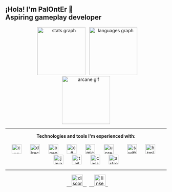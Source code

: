 <h2 align="left">¡Hola! I'm PalOntEr 🫡<br> Aspiring gameplay developer</h2>

<div align="center">
  <img src="https://github-readme-stats.vercel.app/api?username=palonter&hide_title=false&hide_rank=false&show_icons=true&include_all_commits=true&count_private=true&disable_animations=false&theme=dracula&locale=en&hide_border=false" height="150" alt="stats graph"  />
  <img src="https://github-readme-stats.vercel.app/api/top-langs?username=palonter&locale=en&hide_title=false&layout=compact&card_width=320&langs_count=5&theme=dracula&hide_border=false" height="150" alt="languages graph"  />
</div>

<div align="center">
  <img align="center" height="150" src="https://c.tenor.com/6ct11rxCZyAAAAAC/jinx-arcane.gif" alt="arcane gif" />
</div>

<hr>

<p align="center">
  <strong>Technologies and tools I'm experienced with:</strong>
  <br><br>
  <img src="https://cdn.jsdelivr.net/gh/devicons/devicon@latest/icons/cplusplus/cplusplus-original.svg" height="30" alt="c++ logo" />
   
  <img src="https://upload.wikimedia.org/wikipedia/commons/3/3f/Microsoft-DirectX-11-Logo-wordmark.svg" height="30" alt="directx11 logo" />
   
  <img src="https://cdn.jsdelivr.net/gh/devicons/devicon@latest/icons/opengl/opengl-original.svg" height="30" alt="opengl logo" />
   
  <img src="https://cdn.jsdelivr.net/gh/devicons/devicon@latest/icons/csharp/csharp-original.svg" height="30" alt="c# logo" />
   
  <img src="https://cdn.jsdelivr.net/gh/devicons/devicon@latest/icons/microsoftsqlserver/microsoftsqlserver-original.svg" height="30" alt="microsoft sql server logo" />
   
  <img src="https://cdn.jsdelivr.net/gh/devicons/devicon@latest/icons/unrealengine/unrealengine-original.svg" height="30" alt="unreal engine logo" />    
   
  <img src="https://cdn.jsdelivr.net/gh/devicons/devicon@latest/icons/swift/swift-original.svg" height="30" alt="swift logo" />
   
  <img src="https://cdn.jsdelivr.net/gh/devicons/devicon@latest/icons/html5/html5-original.svg" height="30" alt="html5 logo" />
   
  <img src="https://cdn.jsdelivr.net/gh/devicons/devicon@latest/icons/javascript/javascript-original.svg" height="30" alt="javascript logo" />
   
  <img src="https://cdn.jsdelivr.net/gh/devicons/devicon@latest/icons/tailwindcss/tailwindcss-original.svg" height="30" alt="tailwind logo" />
   
  <img src="https://cdn.jsdelivr.net/gh/devicons/devicon@latest/icons/cassandra/cassandra-original.svg" height="30" alt="cassandra logo" />
   
  <img src="https://cdn.jsdelivr.net/gh/devicons/devicon@latest/icons/astro/astro-original.svg" height="30" alt="astro logo" />
</p>

<hr>

<div align="center">
  <a href="https://discordapp.com/users/palonter" target="_blank">
    <img src="https://img.shields.io/static/v1?message=Discord&logo=discord&label=&color=7289DA&logoColor=white&labelColor=&style=for-the-badge" height="35" alt="discord logo"  />
  </a>
  <a href="https://www.linkedin.com/in/mazp" target="_blank">
    <img src="https://img.shields.io/static/v1?message=LinkedIn&logo=linkedin&label=&color=0077B5&logoColor=white&labelColor=&style=for-the-badge" height="35" alt="linkedin logo"  />
  </a>
</div>
